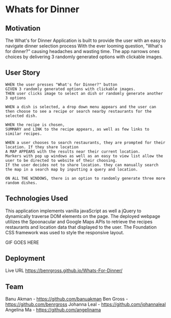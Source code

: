 # Whats for Dinner

## Motivation
The What's for Dinner Application is built to provide the user with an easy to navigate dinner selection process
With the ever looming question, "What's for dinner?" causing headaches and wasting time. The app narrows ones choices by delivering 3 randomly generated options with clickable images. 

## User Story
```
WHEN the user presses "What's for Dinner?" button
GIVEN 3 randomly generated options with clickable images. 
THEN user clicks image to select an dish or randomly generate another 3 options

WHEN a dish is selected, a drop down menu appears and the user can then choose to see a recipe or search nearby restaurants for the selected dish. 

WHEN the recipe is chosen,
SUMMARY and LINK to the recipe appears, as well as few links to similar recipes. 

WHEN a user chooses to search restaurants, they are prompted for their location. If they share location 
A MAP APPEARS with the results near their current location.
Markers with pop up windows as well as an easy to view list allow the user to be directed to website of their choosing. 
If the user decides not to share location. they can manually search the map in a search map by inputting a query and location. 

ON ALL THE WINDOWS, there is an option to randomly generate three more random dishes.
```

## Technologies Used
This application implements vanilla javaScript as well a jQuery to dynamically traverse DOM elements on the page. 
The deployed webpage utilizes the Spoonacular and Google Maps APIs to retrieve the recipes restaurants and location data that displayed to the user. 
The Foundation CSS framework was used to style the responsive layout.

GIF GOES HERE

## Deployment
Live URL https://benrgross.github.io/Whats-For-Dinner/

## Team

Banu Akman - https://github.com/banuakman
Ben Gross - https://github.com/benrgross
Johanna Leal - https://github.com/johannaleal
Angelina Ma - https://github.com/angelinama